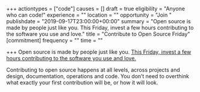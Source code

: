 +++
actiontypes = ["code"]
causes = []
draft = true
eligibility = "Anyone who can code!"
experience = ""
location = ""
opportunity = "Join "
publishdate = "2019-09-17T23:00:00+00:00"
summary = "Open source is made by people just like you. This Friday, invest a few hours contributing to the software you use and love."
title = "Contribute to Open Source Friday"
[commitment]
frequency = ""
time = ""

+++
Open source is made by people just like you. [This Friday, invest a few hours contributing to the software you use and love.](https://opensourcefriday.com)

Contributing to open source happens at all levels, across projects and design, documentation, operations and code. You don’t need to overthink what exactly your first contribution will be, or how it will look.